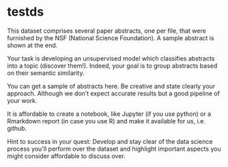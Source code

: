# testds
This dataset comprises several paper abstracts, one per file, that were furnished by the NSF
(National Science Foundation). A sample abstract is shown at the end.

Your task is developing an unsupervised model which classifies abstracts into a topic (discover
them!). Indeed, your goal is to group abstracts based on their semantic similarity.

You can get a sample of abstracts here. Be creative and state clearly your approach. Although
we don’t expect accurate results but a good pipeline of your work.

It is affordable to create a notebook, like Jupyter (if you use python) or a Rmarkdown
report (in case you use R) and make it available for us, i.e. github.

Hint to success in your quest: Develop and stay clear of the data science process you'll
perform over the dataset and highlight important aspects you might consider affordable
to discuss over.


